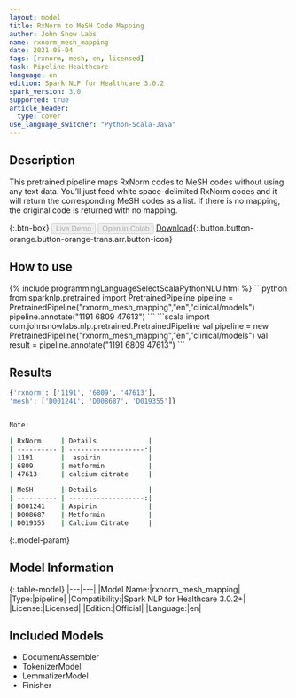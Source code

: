 ```yaml
---
layout: model
title: RxNorm to MeSH Code Mapping
author: John Snow Labs
name: rxnorm_mesh_mapping
date: 2021-05-04
tags: [rxnorm, mesh, en, licensed]
task: Pipeline Healthcare
language: en
edition: Spark NLP for Healthcare 3.0.2
spark_version: 3.0
supported: true
article_header:
  type: cover
use_language_switcher: "Python-Scala-Java"
---
```


## Description

This pretrained pipeline maps RxNorm codes to MeSH codes without using any text data. You’ll just feed white space-delimited RxNorm codes and it will return the corresponding MeSH codes as a list. If there is no mapping, the original code is returned with no mapping.

{:.btn-box}
<button class="button button-orange" disabled>Live Demo</button>
<button class="button button-orange" disabled>Open in Colab</button>
[Download](https://s3.amazonaws.com/auxdata.johnsnowlabs.com/clinical/models/rxnorm_mesh_mapping_en_3.0.2_3.0_1620134962818.zip){:.button.button-orange.button-orange-trans.arr.button-icon}

## How to use



<div class="tabs-box" markdown="1">
{% include programmingLanguageSelectScalaPythonNLU.html %}
```python
from sparknlp.pretrained import PretrainedPipeline 
pipeline = PretrainedPipeline("rxnorm_mesh_mapping","en","clinical/models")
pipeline.annotate("1191 6809 47613")
```
```scala
import com.johnsnowlabs.nlp.pretrained.PretrainedPipeline
val pipeline = new PretrainedPipeline("rxnorm_mesh_mapping","en","clinical/models")
val result = pipeline.annotate("1191 6809 47613")
```
</div>

## Results

```bash
{'rxnorm': ['1191', '6809', '47613'],
'mesh': ['D001241', 'D008687', 'D019355']}


Note: 

| RxNorm     | Details             | 
| ---------- | -------------------:|
| 1191       |  aspirin            |
| 6809       | metformin           |
| 47613      | calcium citrate     |

| MeSH       | Details             |
| ---------- | -------------------:|
| D001241    | Aspirin             |
| D008687    | Metformin           |
| D019355    | Calcium Citrate     |
```

{:.model-param}
## Model Information

{:.table-model}
|---|---|
|Model Name:|rxnorm_mesh_mapping|
|Type:|pipeline|
|Compatibility:|Spark NLP for Healthcare 3.0.2+|
|License:|Licensed|
|Edition:|Official|
|Language:|en|

## Included Models

- DocumentAssembler
- TokenizerModel
- LemmatizerModel
- Finisher